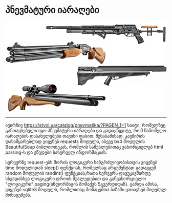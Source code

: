 # პნევმატური იარაღები
<img src='swjf16-air-lead.png'>

-----------------------------------------------------------------------------------------------------------------------------------------------------
  ავირჩიე https://stvol.ua/catalog/pnevmatika/?PAGEN_1=1 საიტი, რომელზეც განთავსებული იყო პნევმატური იარაღები და გადავწყვიტე, რომ წამომეღო იარაღების დასახელებები თავისი ფასით. შესაბამისად, კავშირის დასამყარებლად ვიყენებ requests მოდულს, ასევე bs4 მოდულის BeautifulSoup ბიბლიოთეკას, რომლის საშუალებითაც ვახორციელებ html parsing-ს და ვწვდები სასურველ ინფორმაციას. 

  სერვერზე request-ებს შორის ლოგიკური ხანგრძლივობისთვის ვიყენებ time მოდულიდან sleep() ფუნქციას, რომელსაც არგუმენტად გადავცემ random მოდულის randint() ფუნქციას,რათა სერვერს დავუკავშირდე სხვადასხვა ლოგიკური დროის შუალედებით და განვახორციელო "ლოგიკური" paging(ინფორმაცია მომაქვს 5გვერდიდან). გარდა ამისა, ვიყენებ sqlite3 მოდულს, რომლითაც მონაცემთა ბაზაში ვათავსებ მიღებულ მონაცემებს.
  
  
